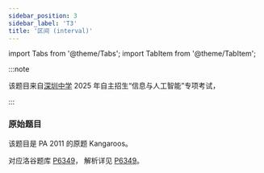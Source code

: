 ```yaml
---
sidebar_position: 3
sidebar_label: 'T3'
title: '区间 (interval)'
---
```

import Tabs from '@theme/Tabs';
import TabItem from '@theme/TabItem';

:::note

该题目来自[深圳中学](https://shenzhong.net/) 2025 年自主招生“信息与人工智能”专项考试，

:::

### 原始题目

该题目是 PA 2011 的原题 Kangaroos。

对应洛谷题库 [P6349](https://www.luogu.com.cn/problem/P6349)，
解析详见 [P6349](../../../luogu/P6349.md)。